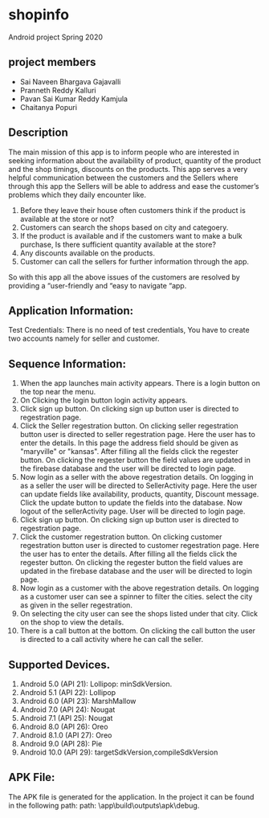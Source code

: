 # shopinfo
Android project Spring 2020

## project members
- Sai Naveen Bhargava Gajavalli
- Pranneth Reddy Kalluri
- Pavan Sai Kumar Reddy Kamjula
- Chaitanya Popuri

## Description
The main mission of this app is to inform people who are interested in seeking information about the availability of product, quantity of the product and the shop timings, discounts on the products. 
This app serves a very helpful communication between the customers and the Sellers where through this app the Sellers will be able to address and ease the customer’s problems which they daily encounter like.
1.	Before they leave their house often customers think if the product is available at the store or not?
2.	Customers can search the shops based on city and categoery.
3.	If the product is available and if the customers want to make a bulk purchase, Is there sufficient quantity available at the store?
4.	Any discounts available on the products.
6.	Customer can call the sellers for further information through the app.

So with this app all the above issues of the customers are resolved by providing a “user-friendly and “easy to navigate “app.

## Application Information:
Test Credentials: There is no need of test credentials, You have to create two accounts namely for seller and customer.

## Sequence Information:
1. When the app launches main activity appears. There is a login button on the top near the menu.
2. On Clicking the login button login activity appears.
3. Click sign up button. On clicking sign up button user is directed to regestration page.
4. Click the Seller regestration button. On clicking seller regestration button user is directed to seller regestration page. Here the      user has to enter the details. In this page the address field should be given as "maryville" or "kansas". After filling all the          fields click the regester button. On clicking the regester button the field values are updated in the firebase database and the user    will be directed to login page.
5. Now login as a seller with the above regestration details. On logging in as a seller the user will be directed to SellerActivity        page. Here the user can update fields like availability, products, quantity, Discount message. Click the update button to update the    fields into the database. Now logout of the sellerActivity page. User will be directed to login page.
6. Click sign up button. On clicking sign up button user is directed to regestration page.
7. Click the customer regestration button. On clicking customer regestration button user is directed to customer regestration page. Here    the user has to enter the details. After filling all the fields click the regester button. On clicking the regester button the field    values are updated in the firebase database and the user will be directed to login page.
8. Now login as a customer with the above regestration details. On logging as a customer user can see a spinner to filter the cities.
   select the city as given in the seller regestration.
9. On selecting the city user can see the shops listed under that city. Click on the shop to view the details.
10. There is a call button at the bottom. On clicking the call button the user is directed to a call activity where he can call the     seller.

## Supported Devices.
1. Android 5.0 (API 21): Lollipop: minSdkVersion.
2. Android 5.1 (API 22): Lollipop
3. Android 6.0 (API 23): MarshMallow
4. Android 7.0 (API 24): Nougat
5. Android 7.1 (API 25): Nougat
6. Android 8.0 (API 26): Oreo
7. Android 8.1.0 (API 27): Oreo
8. Android 9.0 (API 28): Pie
9. Android 10.0 (API 29): targetSdkVersion,compileSdkVersion


## APK File:
The APK file is generated for the application. In the project it can be found in the following path:
path: \app\build\outputs\apk\debug.
